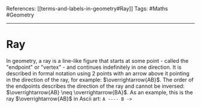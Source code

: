 References: [[terms-and-labels-in-geometry#Ray]]
Tags: #Maths #Geometry

---

# Ray
In geometry, a ray is a line-like figure that starts at some point - called the "endpoint" or "vertex" - and continues indefinitely in one direction. It is described in formal notation using 2 points with an arrow above it pointing in the direction of the ray, for example: $\overrightarrow{AB}$. The order of the endpoints describes the direction of the ray and cannot be inversed: $\overrightarrow{AB} \neq \overrightarrow{BA}$. As an example, this is the ray $\overrightarrow{AB}$ in Ascii art:
           `A ---- B ->`